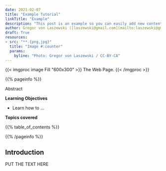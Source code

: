 ```yaml
---
date: 2021-02-07
title: "Example Tutorial"
linkTitle: "Example"
description: "This post is an example so you can easily add new content."
author: Gregor von Laszewski ([laszewski@gmail.com](mailto:laszewski@gmail.com)) [laszewski.github.io](https://laszewski.github.io)
draft: True
resources:
- src: "**.{png,jpg}"
  title: "Image #:counter"
  params:
    byline: "Photo: Gregor von Laszewski / CC-BY-CA"
---
```


{{< imgproc image Fill "600x300" >}}
The Web Page.
{{< /imgproc >}}


{{% pageinfo %}}

Abstract

**Learning Objectives**

* Learn how to ...
  
**Topics covered**

{{% table_of_contents %}}

{{% /pageinfo %}}


## Introduction

PUT THE TEXT HERE